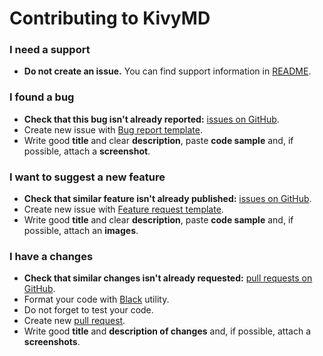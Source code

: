 # Contributing to KivyMD

### I need a support

* **Do not create an issue.** You can find support information in
[README](https://github.com/HeaTTheatR/KivyMD#support).

### I found a bug

* **Check that this bug isn't already reported:**
[issues on GitHub](https://github.com/HeaTTheatR/KivyMD/issues).
* Create new issue with
[Bug report template](https://github.com/HeaTTheatR/KivyMD/issues/new?template=bug_report.md).
* Write good **title** and clear **description**, paste **code sample** and, if
possible, attach a **screenshot**.

### I want to suggest a new feature

* **Check that similar feature isn't already published:**
[issues on GitHub](https://github.com/HeaTTheatR/KivyMD/issues).
* Create new issue with
[Feature request template](https://github.com/HeaTTheatR/KivyMD/issues/new?template=feature_request.md).
* Write good **title** and clear **description**, paste **code sample** and, if
possible, attach an **images**.

### I have a changes

* **Check that similar changes isn't already requested:**
[pull requests on GitHub](https://github.com/HeaTTheatR/KivyMD/pulls).
* Format your code with [Black](https://github.com/psf/black) utility.
* Do not forget to test your code.
* Create new [pull request](https://github.com/HeaTTheatR/KivyMD/compare).
* Write good **title** and **description of changes** and, if possible, attach
a **screenshots**.
